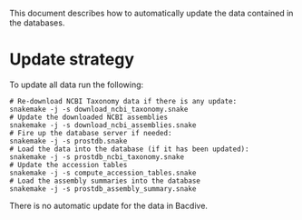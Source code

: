 This document describes how to automatically update the data contained in the
databases.

# Update strategy

To update all data run the following:
```
# Re-download NCBI Taxonomy data if there is any update:
snakemake -j -s download_ncbi_taxonomy.snake
# Update the downloaded NCBI assemblies
snakemake -j -s download_ncbi_assemblies.snake
# Fire up the database server if needed:
snakemake -j -s prostdb.snake
# Load the data into the database (if it has been updated):
snakemake -j -s prostdb_ncbi_taxonomy.snake
# Update the accession tables
snakemake -j -s compute_accession_tables.snake
# Load the assembly summaries into the database
snakemake -j -s prostdb_assembly_summary.snake
```

There is no automatic update for the data in Bacdive.

